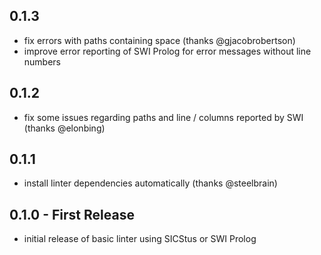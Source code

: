 ## 0.1.3
* fix errors with paths containing space (thanks @gjacobrobertson)
* improve error reporting of SWI Prolog for error messages without line numbers

## 0.1.2
* fix some issues regarding paths and line / columns reported by SWI (thanks @elonbing)

## 0.1.1
* install linter dependencies automatically (thanks @steelbrain)

## 0.1.0 - First Release
* initial release of basic linter using SICStus or SWI Prolog
